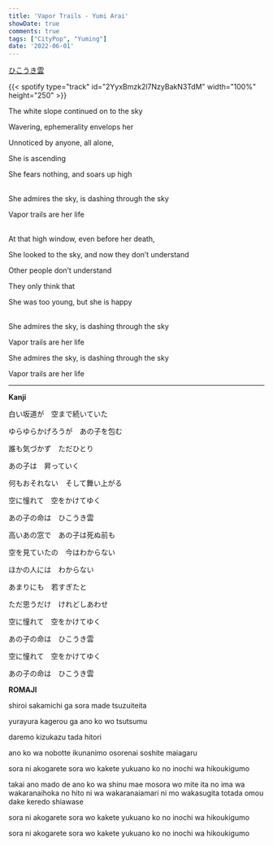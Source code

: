 ```yaml
---
title: 'Vapor Trails - Yumi Arai'
showDate: true
comments: true
tags: ["CityPop", "Yuming"]
date: '2022-06-01'
---
```

[ひこうき雲](https://www.youtube.com/watch?v=SlXL1A7rrxo)

{{< spotify type="track" id="2YyxBmzk2l7NzyBakN3TdM" width="100%" height="250" >}}

The white slope continued on to the sky

Wavering, ephemerality envelops her

Unnoticed by anyone, all alone,

She is ascending

She fears nothing, and soars up high


\
She admires the sky, is dashing through the sky

Vapor trails are her life


\
At that high window, even before her death,

She looked to the sky, and now they don’t understand

Other people don’t understand

They only think that

She was too young, but she is happy


\
She admires the sky, is dashing through the sky

Vapor trails are her life

She admires the sky, is dashing through the sky

Vapor trails are her life


--- 
**Kanji**

白い坂道が　空まで続いていた

ゆらゆらかげろうが　あの子を包む

誰も気づかず　ただひとり

あの子は　昇っていく

何もおそれない　そして舞い上がる

空に憧れて　空をかけてゆく

あの子の命は　ひこうき雲

高いあの窓で　あの子は死ぬ前も

空を見ていたの　今はわからない

ほかの人には　わからない

あまりにも　若すぎたと

ただ思うだけ　けれどしあわせ

空に憧れて　空をかけてゆく

あの子の命は　ひこうき雲

空に憧れて　空をかけてゆく

あの子の命は　ひこうき雲



**ROMAJI**

shiroi sakamichi ga sora made tsuzuiteita

yurayura kagerou ga ano ko wo tsutsumu

daremo kizukazu tada hitori

ano ko wa nobotte ikunanimo osorenai soshite maiagaru



sora ni akogarete sora wo kakete yukuano ko no inochi wa hikoukigumo

takai ano mado de ano ko wa shinu mae mosora wo mite ita no ima wa wakaranaihoka no hito ni wa wakaranaiamari ni mo wakasugita totada omou dake keredo shiawase

sora ni akogarete sora wo kakete yukuano ko no inochi wa hikoukigumo

sora ni akogarete sora wo kakete yukuano ko no inochi wa hikoukigumo



